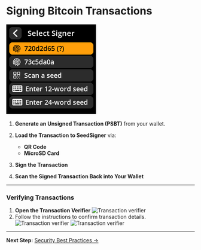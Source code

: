 # Signing Bitcoin Transactions
![Generate Seed Menu](https://github.com/SeedSigner/seedsigner-screenshots/raw/dev/en/psbt_views/PSBTSelectSeedView.png) 
1. **Generate an Unsigned Transaction (PSBT)** from your wallet.
2. **Load the Transaction to SeedSigner** via:
   - **QR Code**
   - **MicroSD Card**

3. **Sign the Transaction**

4. **Scan the Signed Transaction Back into Your Wallet**
  
---

### Verifying Transactions
1. **Open the Transaction Verifier**
   ![Transaction verifier](https://github.com/SeedSigner/seedsigner-screenshots/raw/dev/en/psbt_views/PSBTChangeDetailsView_multisig_unverified.png)
2. Follow the instructions to confirm transaction details.
 ![Transaction verifier](https://github.com/SeedSigner/seedsigner-screenshots/raw/dev/en/psbt_views/PSBTChangeDetailsView_multisig_verified.png)
 ![Transaction verifier](https://github.com/SeedSigner/seedsigner-screenshots/raw/dev/en/psbt_views/PSBTOverviewView_op_return.png)
 
---

**Next Step:** [Security Best Practices →](./security_best_practices.md)
